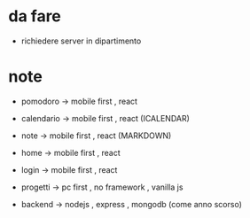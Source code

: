 # da fare

- richiedere server in dipartimento




# note

- pomodoro -> mobile first , react
- calendario -> mobile first , react  (ICALENDAR)
- note -> mobile first , react  (MARKDOWN)
- home -> mobile first , react
- login -> mobile first , react
- progetti -> pc first , no framework , vanilla js

- backend -> nodejs , express , mongodb (come anno scorso)